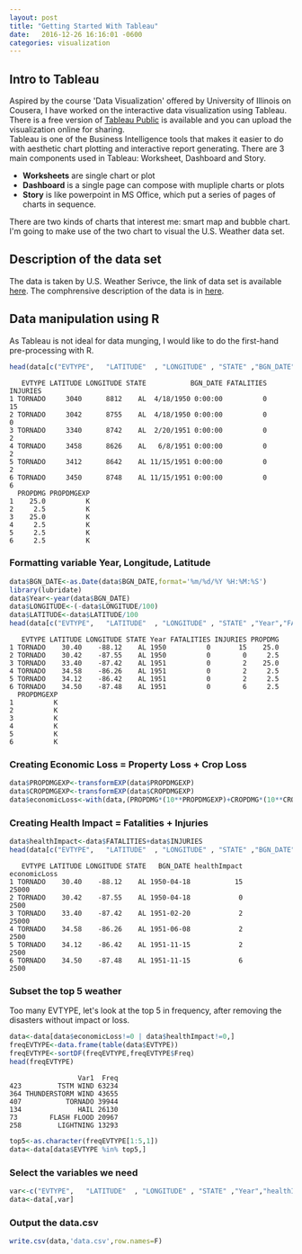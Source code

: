 ```yaml
---
layout: post
title: "Getting Started With Tableau"
date:   2016-12-26 16:16:01 -0600
categories: visualization
---
```

## Intro to Tableau
Aspired by the course 'Data Visualization' offered by University of Illinois on Cousera, I have worked on the interactive data visualization using Tableau. There is a free version of [Tableau Public](https://public.tableau.com/s/) is available and you can upload the visualization online for sharing.    
Tableau is one of the Business Intelligence tools that makes it easier to do with aesthetic chart plotting and interactive report generating. There are 3 main components used in Tableau: Worksheet, Dashboard and Story.    
* __Worksheets__ are single chart or plot
* __Dashboard__ is a single page can compose with mupliple charts or plots
* __Story__ is like powerpoint in MS Office, which put a series of pages of charts in sequence.    

There are two kinds of charts that interest me: smart map and bubble chart.   
I'm going to make use of the two chart to visual the U.S. Weather data set.

## Description of the data set
The data is taken by U.S. Weather Serivce, the link of data set is available [here](https://d396qusza40orc.cloudfront.net/repdata%2Fdata%2FStormData.csv.bz2). The comphrensive description of the data is in [here](https://d396qusza40orc.cloudfront.net/repdata%2Fpeer2_doc%2Fpd01016005curr.pdf).   

## Data manipulation using R
As Tableau is not ideal for data munging, I would like to do the first-hand pre-processing with R. 


```r
head(data[c("EVTYPE",   "LATITUDE"  , "LONGITUDE" , "STATE" ,"BGN_DATE","FATALITIES","INJURIES","PROPDMG","PROPDMGEXP" )])
```

```
   EVTYPE LATITUDE LONGITUDE STATE           BGN_DATE FATALITIES INJURIES
1 TORNADO     3040      8812    AL  4/18/1950 0:00:00          0       15
2 TORNADO     3042      8755    AL  4/18/1950 0:00:00          0        0
3 TORNADO     3340      8742    AL  2/20/1951 0:00:00          0        2
4 TORNADO     3458      8626    AL   6/8/1951 0:00:00          0        2
5 TORNADO     3412      8642    AL 11/15/1951 0:00:00          0        2
6 TORNADO     3450      8748    AL 11/15/1951 0:00:00          0        6
  PROPDMG PROPDMGEXP
1    25.0          K
2     2.5          K
3    25.0          K
4     2.5          K
5     2.5          K
6     2.5          K
```

### Formatting variable Year, Longitude, Latitude

```r
data$BGN_DATE<-as.Date(data$BGN_DATE,format='%m/%d/%Y %H:%M:%S')
library(lubridate)
data$Year<-year(data$BGN_DATE)
data$LONGITUDE<-(-data$LONGITUDE/100)
data$LATITUDE<-data$LATITUDE/100
head(data[c("EVTYPE",   "LATITUDE"  , "LONGITUDE" , "STATE" ,"Year","FATALITIES","INJURIES","PROPDMG","PROPDMGEXP" )])
```

```
   EVTYPE LATITUDE LONGITUDE STATE Year FATALITIES INJURIES PROPDMG
1 TORNADO    30.40    -88.12    AL 1950          0       15    25.0
2 TORNADO    30.42    -87.55    AL 1950          0        0     2.5
3 TORNADO    33.40    -87.42    AL 1951          0        2    25.0
4 TORNADO    34.58    -86.26    AL 1951          0        2     2.5
5 TORNADO    34.12    -86.42    AL 1951          0        2     2.5
6 TORNADO    34.50    -87.48    AL 1951          0        6     2.5
  PROPDMGEXP
1          K
2          K
3          K
4          K
5          K
6          K
```

### Creating Economic Loss = Property Loss + Crop Loss

```r
data$PROPDMGEXP<-transformEXP(data$PROPDMGEXP)
data$CROPDMGEXP<-transformEXP(data$CROPDMGEXP)
data$economicLoss<-with(data,(PROPDMG*(10**PROPDMGEXP)+CROPDMG*(10**CROPDMGEXP)))
```
### Creating Health Impact = Fatalities + Injuries

```r
data$healthImpact<-data$FATALITIES+data$INJURIES
head(data[c("EVTYPE",   "LATITUDE"  , "LONGITUDE" , "STATE" ,"BGN_DATE","healthImpact","economicLoss" )])
```

```
   EVTYPE LATITUDE LONGITUDE STATE   BGN_DATE healthImpact economicLoss
1 TORNADO    30.40    -88.12    AL 1950-04-18           15        25000
2 TORNADO    30.42    -87.55    AL 1950-04-18            0         2500
3 TORNADO    33.40    -87.42    AL 1951-02-20            2        25000
4 TORNADO    34.58    -86.26    AL 1951-06-08            2         2500
5 TORNADO    34.12    -86.42    AL 1951-11-15            2         2500
6 TORNADO    34.50    -87.48    AL 1951-11-15            6         2500
```

### Subset the top 5 weather
Too many EVTYPE, let's look at the top 5 in frequency, after removing the disasters without impact or loss.

```r
data<-data[data$economicLoss!=0 | data$healthImpact!=0,]
freqEVTYPE<-data.frame(table(data$EVTYPE))
freqEVTYPE<-sortDF(freqEVTYPE,freqEVTYPE$Freq)
head(freqEVTYPE)
```

```
                 Var1  Freq
423         TSTM WIND 63234
364 THUNDERSTORM WIND 43655
407           TORNADO 39944
134              HAIL 26130
73        FLASH FLOOD 20967
258         LIGHTNING 13293
```

```r
top5<-as.character(freqEVTYPE[1:5,1])
data<-data[data$EVTYPE %in% top5,]
```

### Select the variables we need

```r
var<-c("EVTYPE",   "LATITUDE"  , "LONGITUDE" , "STATE" ,"Year","healthImpact","economicLoss" )
data<-data[,var]
```

### Output the data.csv

```r
write.csv(data,'data.csv',row.names=F)
```
